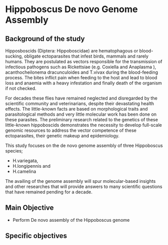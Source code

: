 # Hippoboscus De novo Genome Assembly


## Background of the study

Hipposboscids (Diptera: Hippoboscidae)  are hematophagous or blood-sucking, obligate ectoparasites that infest birds, mammals and rarely humans.
They are postulated as vectors responsible for the transmission of infectious pathogens such as Rickettsiae (e.g. Coxiella and Anaplasma ), acanthocheilonema dracunculoides and T.vivax   during the blood-feeding process. The bites inflict pain when feeding to the host and lead to blood loss and anaemia with a heavy infestation and finally death of the organism if not checked.

For decades these flies have remained neglected and disregarded by the scientific community and veterinarians, despite their devastating health effects. The little-known facts are based on morphological traits and parasitological methods and very little molecular work has been done on these parasites.
The preliminary research related to the genetics of these little-known hippoboscids demonstrates the necessity to develop full-scale genomic resources to address the vector competence of these ectoparasites, their genetic makeup and epidemiology.

This study focuses on the de novo genome assembly of three Hippoboscus species; 
- H.variegata, 
- H.longipennis and 
- H.camelina 

The availing of the genome assembly will spur molecular-based insights and other researches that will provide answers to many scientific questions that have remained pending for a decade.

## Main Objective

- Perform De novo assembly of the Hippoboscus genome

## Specific objectives



